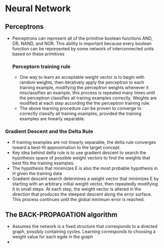# Neural Network

## Perceptrons
- Perceptrons can represent all of the primitive boolean functions AND, OR, NAND, and NOR. This ability is important because every boolean function can be represented by some network of interconnected units based on these primitives

  ### Perceptorn training rule
  - One way to learn an acceptable weight vector is to begin with random weights, then iteratively apply the perceptron to each training example, modifying the perceptron weights whenever it misclassifies an example, this process is repeated many times until the perceptron classifies all traning examples correctly. Weights are modified at each step according the the perceptron training rule.
  - The above learning procedure can be proven to converge to correctly classify all training examples, provided the training examples are linearly separable.
 ### Gradient Descent and the Delta Rule
  - If training examples are not linearly separable, the delta rule converges toward a best-fit approximation to the target concept.
  - Key idea behind delta rule is to use gradient descent to search the hypothesis space of possible weight vectors to find the weights that best fits the training examples.
  - The hypothesis that minimizes E is also the most probable hypothesis in H given the training data
  - Gradient descent search determines a weight vector that minimizes E by starting with an arbitrary initial weight vector, then repeatedly modifying it in small steps. At each step, the weight vector is altered in the direction that produces the steepest descent along the error surface. This process continues until the global minimum error is reached.
  

## The BACK-PROPAGATION algorithm
- Assumes the network is a fixed structure that corresponds to a directed graph, possibly containing cycles. Learning corresponds to choosing a weight value for each egde in the graph
- 
